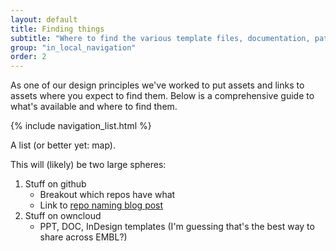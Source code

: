 ```yaml
---
layout: default
title: Finding things
subtitle: "Where to find the various template files, documentation, pattern libraries"
group: "in_local_navigation"
order: 2
---
```


<p class="lead">As one of our design principles we've worked to put assets and links to assets where you expect to find them. Below is a comprehensive guide to what's available and where to find them.</p>

{% include navigation_list.html %}

A list (or better yet: map).

This will (likely) be two large spheres:
1. Stuff on github
    - Breakout which repos have what
    - Link to [repo naming blog post](https://blogs.embl.org/communications/2017/07/05/name-it-for-what-it-does/)
1. Stuff on owncloud
    - PPT, DOC, InDesign templates (I'm guessing that's the best way to share across EMBL?)
